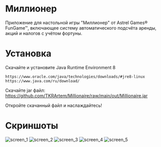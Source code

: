 # Миллионер
Приложение для настольной игры "Миллионер" от Astrel Games® FunGame™, включающее систему автоматического подсчёта аренды, акций и налогов с учётом фортуны.
# Установка
Скачайте и установите Java Runtime Environment 8
```
https://www.oracle.com/java/technologies/downloads/#jre8-linux
https://www.java.com/ru/download/
```

Скачайте jar файл: https://github.com/TKRArtem/Millionaire/raw/main/out/Millionaire.jar

Откройте скачанный файл и наслаждайтесь!

# Скриншоты

![screen_1](https://github.com/user-attachments/assets/c8275c45-dbbd-4cec-8d07-a787775587fd)
![screen_2](https://github.com/user-attachments/assets/98868e89-bbcd-4b46-9a03-2bf39e015638)
![screen_3](https://github.com/user-attachments/assets/d72d31c2-7047-442f-8710-dd53b406b914)
![screen_4](https://github.com/user-attachments/assets/1e392097-191e-49e9-8871-38b78938203c)
![screen_5](https://github.com/user-attachments/assets/7ce6212f-895b-42de-a2e8-485d81bee352)
